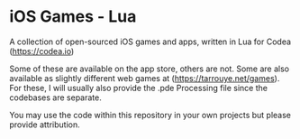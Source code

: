 # iOS Games - Lua
A collection of open-sourced iOS games and apps, written in Lua for Codea (https://codea.io)

Some of these are available on the app store, others are not. 
Some are also available as slightly different web games at (https://tarrouye.net/games).
For these, I will usually also provide the .pde Processing file since the codebases are separate. 

You may use the code within this repository in your own projects but please provide attribution.
